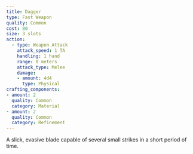 ```yaml
---
title: Dagger
type: Fast Weapon
quality: Common
cost: 80 
size: 3 slots
action:
  - type: Weapon Attack
    attack_speed: 1 TA 
    handling: 1 hand
    range: 0 meters
    attack_type: Melee
    damage:
    - amount: 4d4
      type: Physical
crafting_components:
- amount: 2
  quality: Common
  category: Material
- amount: 2
  quality: Common
  category: Refinement
---
```

A slick, evasive blade capable of several small strikes in a short period of time.